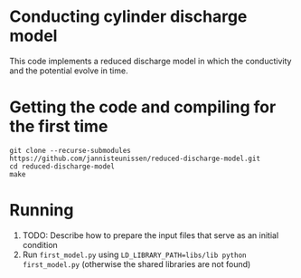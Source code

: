Conducting cylinder discharge model
====

This code implements a reduced discharge model in which the conductivity and the potential evolve in time.


Getting the code and compiling for the first time
==

    git clone --recurse-submodules https://github.com/jannisteunissen/reduced-discharge-model.git
    cd reduced-discharge-model
    make

Running
==

1. TODO: Describe how to prepare the input files that serve as an initial condition
2. Run `first_model.py` using `LD_LIBRARY_PATH=libs/lib python first_model.py` (otherwise the shared libraries are not found)
